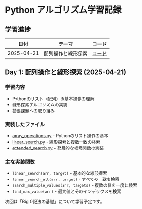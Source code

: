 # Python アルゴリズム学習記録

## 学習進捗

| 日付 | テーマ | コード |
|------|-------|-------|
| 2025-04-21 | 配列操作と線形探索 | [コード](./2025-04-21/code/) |

## Day 1: 配列操作と線形探索 (2025-04-21)

### 学習内容
- Pythonのリスト（配列）の基本操作の理解
- 線形探索アルゴリズムの実装
- 拡張課題への取り組み

### 実装したファイル
- [array_operations.py](./2025-04-21/code/array_operations.py) - Pythonのリスト操作の基本
- [linear_search.py](./2025-04-21/code/linear_search.py) - 線形探索と複数一致の検索
- [extended_search.py](./2025-04-21/code/extended_search.py) - 発展的な検索関数の実装

### 主な実装関数
- `linear_search(arr, target)` - 基本的な線形探索
- `linear_search_all(arr, target)` - すべての一致を検索
- `search_multiple_values(arr, targets)` - 複数の値を一度に検索
- `find_max_value(arr)` - 最大値とそのインデックスを検索

次回は「Big O記法の基礎」について学習予定です。
